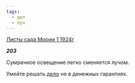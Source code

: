 ```yaml
---
tags:
  - дел
  - луч
---
```

[Листы сада Мории 1 1924г](https://127.0.0.1:4002/agni/1924)

___203___

Сумрачное освещение легко сменяется лучом.   

Умейте решать [дело](../../../tags/#дел) не в денежных гарантиях.   

